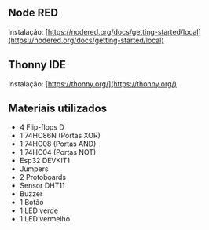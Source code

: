 ## Node RED
Instalação: [https://nodered.org/docs/getting-started/local](https://nodered.org/docs/getting-started/local)
## Thonny IDE
Instalação: [https://thonny.org/](https://thonny.org/)
##
## Materiais utilizados
- 4 Flip-flops D
- 1 74HC86N (Portas XOR)
- 1 74HC08 (Portas AND)
- 1 74HC04 (Portas NOT)
- Esp32 DEVKIT1
- Jumpers
- 2 Protoboards
- Sensor DHT11
- Buzzer
- 1 Botão
- 1 LED verde
- 1 LED vermelho
